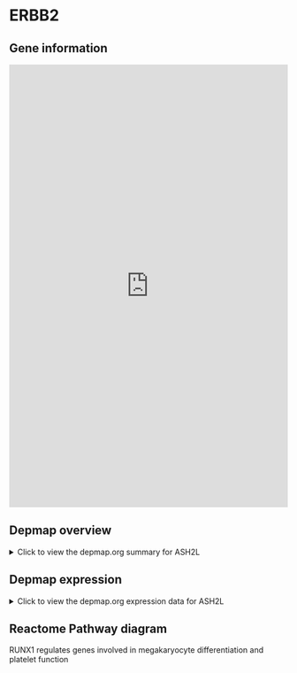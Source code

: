 <h1>ERBB2</h1>

<h2>Gene information</h2>
<iframe src="https://depmap.org/portal/gene/ASH2L?tab=about" style="border:none;width:100%;height:800px"></iframe>

<h2>Depmap overview</h2>
<details>
  <summary>Click to view the depmap.org summary for ASH2L</summary>
  <iframe src="https://depmap.org/portal/gene/ASH2L?tab=overview" style="border:none;width:100%;height:800px"></iframe>
</details>

<h2>Depmap expression</h2>
<details>
  <summary>Click to view the depmap.org expression data for ASH2L</summary>
  <iframe src="https://depmap.org/portal/gene/ASH2L?tab=characterization" style="border:none;width:100%;height:800px"></iframe>
</details>



<h2>Reactome Pathway diagram</h2>
RUNX1 regulates genes involved in megakaryocyte differentiation and platelet function
<div id="diagramHolder"></div>

<script>
    //Creating the Reactome Diagram widget
    //Take into account a proxy needs to be set up in your server side pointing to www.reactome.org
    function onReactomeDiagramReady(){  //This function is automatically called when the widget code is ready to be used
        var diagram = Reactome.Diagram.create({
            "placeHolder" : "diagramHolder",
            "width" : 900,
            "height" : 500
        });

        //Initialising it to the "Hemostasis" pathway
        diagram.loadDiagram("R-HSA-8936459");

        //Adding different listeners

        diagram.onDiagramLoaded(function (loaded) {
            console.info("Loaded ", loaded);
            diagram.flagItems("BAD");
	    diagram.flagItems("Q92934");
            if (loaded == "R-HSA-8936459") diagram.selectItem("R-HSA-8936459");
        });

     }
</script>



